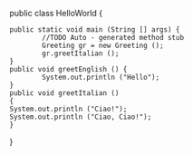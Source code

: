 
public class HelloWorld {

    public static void main (String [] args) {
            //TODO Auto - generated method stub
            Greeting gr = new Greeting ();
            gr.greetItalian ();
    }
    public void greetEnglish () {
            System.out.println ("Hello");
    }
    public void greetItalian ()
    {
    System.out.println ("Ciao!");
    System.out.println ("Ciao, Ciao!");
    }
}

